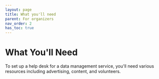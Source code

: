 ```yaml
---
layout: page
title: What you'll need
parent: For organizers
nav_order: 2
has_toc: true
---
```


# What You'll Need

To set up a help desk for a data management service, you'll need various
resources including advertising, content, and volunteers.
